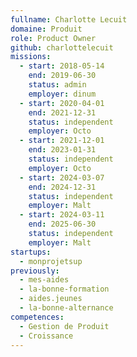 ```yaml
---
fullname: Charlotte Lecuit
domaine: Produit
role: Product Owner
github: charlottelecuit
missions:
  - start: 2018-05-14
    end: 2019-06-30
    status: admin
    employer: dinum
  - start: 2020-04-01
    end: 2021-12-31
    status: independent
    employer: Octo
  - start: 2021-12-01
    end: 2023-01-31
    status: independent
    employer: Octo
  - start: 2024-03-07
    end: 2024-12-31
    status: independent
    employer: Malt
  - start: 2024-03-11
    end: 2025-06-30
    status: independent
    employer: Malt
startups:
  - monprojetsup
previously:
  - mes-aides
  - la-bonne-formation
  - aides.jeunes
  - la-bonne-alternance
competences:
  - Gestion de Produit
  - Croissance
---
```


